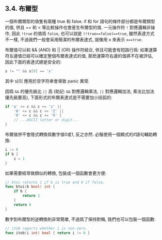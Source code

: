 ## 3.4. 布爾型


一個布爾類型的值隻有兩種 true 和 false. if 和 for 語句的條件部分都是布爾類型的值, 併且 == 和 < 等比較操作也會産生布爾型的值. 一元操作符 `!` 對應邏輯非操作, 因此 `!true` 的值爲 `false`, 也可以説是 `(!true==false)==true`, 雖然表達方式不一樣, 不過我們一般會采用簡潔的布爾表達式, 就像用 x 來表示 `x==true`.

布爾值可以和 && (AND) 和 || (OR) 操作符結合, 併且可能會有短路行爲: 如果運算符左邊值已經可以確定整個布爾表達式的值, 那麽運算符右邊的值將不在被評估, 因此下面的表達式總是安全的:

```Go
s != "" && s[0] == 'x'
```

其中 s[0] 應用於空字符串會導致 panic 異常.

因爲 `&&` 的優先級比 `||` 高 (助記: `&&` 對應邏輯乘法, `||` 對應邏輯加法, 乘法比加法優先級要高), 下面形式的布爾表達式是不需要加小括弧的:

```Go
if 'a' <= c && c <= 'z' ||
	'A' <= c && c <= 'Z' ||
	'0' <= c && c <= '9' {
	// ...ASCII letter or digit...
}
```

布爾值併不會隱式轉換爲數字值0或1, 反之亦然. 必鬚使用一個顯式的if語句輔助轉換:

```Go
i := 0
if b {
	i = 1
}
```

如果需要經常做類似的轉換, 包裝成一個函數會更方便:

```Go
// btoi returns 1 if b is true and 0 if false.
func btoi(b bool) int {
	if b {
		return 1
	}
	return 0
}
```

數字到布爾型的逆轉換則非常簡單, 不過爲了保持對稱, 我們也可以包裝一個函數:

```Go
// itob reports whether i is non-zero.
func itob(i int) bool { return i != 0 }
```



